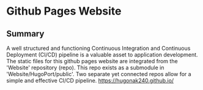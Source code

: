 # Github Pages Website

## Summary
  A well structured and functioning Continuous Integration and Continuous Deployment (CI/CD) pipeline is a valuable asset to application development. The static files for this github pages website are integrated from the 'Website' repository (repo). This repo exists as a submodule in 'Website/HugoPort/public'. Two separate yet connected repos allow for a simple and effective CI/CD pipeline. https://hugonak240.github.io/
